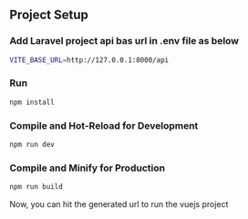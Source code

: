 ## Project Setup

### Add Laravel project api bas url in .env file as below

```sh
VITE_BASE_URL=http://127.0.0.1:8000/api
```

### Run
```sh
npm install
```

### Compile and Hot-Reload for Development

```sh
npm run dev
```

### Compile and Minify for Production

```sh
npm run build
```
Now, you can hit the generated url to run the vuejs project
